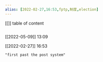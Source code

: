 ```yaml
---
alias: [2022-02-27,16:53,fptp,制度,election]
---
```

[[]]
table of content
```toc
```

[[2022-05-09]] 13:09


[[2022-02-27]] 16:53

```query
"first past the post system"
```